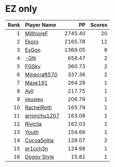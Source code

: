 # EZ only
| Rank | Player Name |  PP  | Scores |
| ----:|:----------- | ----:| ------:|
| 1 | [MillhioreF](https://osu.ppy.sh/u/941094) | 2745.40 | 20 |
| 2 | [Ekoro](https://osu.ppy.sh/u/284905) | 2165.78 | 12 |
| 3 | [ExGon](https://osu.ppy.sh/u/214187) | 1369.05 | 8 |
| 4 | [-GN](https://osu.ppy.sh/u/895581) | 658.47 | 2 |
| 5 | [FGSky](https://osu.ppy.sh/u/2094566) | 360.73 | 2 |
| 6 | [Minecraft570](https://osu.ppy.sh/u/2198995) | 337.36 | 2 |
| 7 | [Maxe191](https://osu.ppy.sh/u/2184751) | 264.28 | 1 |
| 8 | [Ayll](https://osu.ppy.sh/u/5680885) | 217.75 | 1 |
| 9 | [jieusieu](https://osu.ppy.sh/u/759439) | 206.79 | 1 |
| 10 | [RachelRoth](https://osu.ppy.sh/u/7807573) | 165.79 | 1 |
| 11 | [arronchu1207](https://osu.ppy.sh/u/2226083) | 163.08 | 1 |
| 12 | [Riviclia](https://osu.ppy.sh/u/1616533) | 162.03 | 1 |
| 13 | [Youth](https://osu.ppy.sh/u/4993235) | 154.66 | 1 |
| 14 | [CocoaSoltia](https://osu.ppy.sh/u/5979847) | 128.07 | 2 |
| 15 | [er1cch3n](https://osu.ppy.sh/u/5919819) | 124.98 | 1 |
| 16 | [Doggy Style](https://osu.ppy.sh/u/3645031) | 15.81 | 1 |
